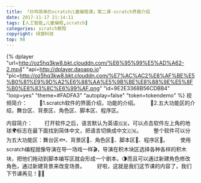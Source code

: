 ```yaml
---
title: 「炒鸡简单的scratch儿童编程课」第二课-scratch界面介绍
date: 2017-11-17 21:14:11
tags: [人工智能,儿童编程,scratch]
categories: scratch教程
copyright: 绿旗科技
top: 98
---
```



{% dplayer "url=http://oz5hq3kw8.bkt.clouddn.com/%E6%95%99%E5%AD%A62-2.mp4" "api=http://dplayer.daoapp.io" "pic=http://oz5hq3kw8.bkt.clouddn.com/%E7%AC%AC2%E8%AF%BE%E5%B0%81%E9%9D%A2%E6%88%AA%E5%9B%BE%E8%88%9E%E5%8F%B0%E8%83%8C%E6%99%AF.png" "id=9E2E3368B56CDBB4" "loop=yes" "theme=#FADFA3" "autoplay=false" "token=tokendemo" %}
视频简介：
&#8195;&#8195;🐹1.scratch软件的界面介绍，功能的介绍。
&#8195;&#8195;🐶2.五大功能区的介绍，舞台区、背景区、角色区、脚本区、程序区。

内容简介：
&#8195;&#8195;打开软件之后，语言默认为英语🇬🇧，可以点击软件左上角的地球🌍标志在最下面找到简体中文，把语言切换成中文🇨🇳。
&#8195;&#8195;整个软件可以分为五大功能区：舞台区🐟、背景区🐬、角色区🐠、脚本区🦀、程序区🐙。<!--more-->
&#8195;&#8195;使用scratch编程就像导演在导一场戏一样🎬，导演在积木块区选择各种各样的积木块，把他们拖动到脚本编写区就会形成一个剧本。🌗而且可以通过新建角色修改角色，通过新建背景来改变场景。
&#8195;&#8195;好啦，这就是我们这节课的内容了，我们下节课再见！👋👄


